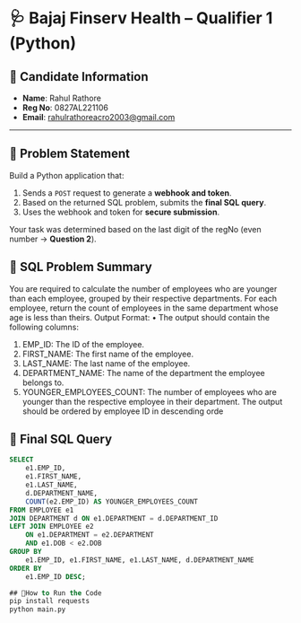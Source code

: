 # 🩺 Bajaj Finserv Health – Qualifier 1 (Python)

## 👤 Candidate Information

- **Name**: Rahul Rathore  
- **Reg No**: 0827AL221106  
- **Email**: rahulrathoreacro2003@gmail.com  

---

## 🚀 Problem Statement

Build a Python application that:

1. Sends a `POST` request to generate a **webhook and token**.
2. Based on the returned SQL problem, submits the **final SQL query**.
3. Uses the webhook and token for **secure submission**.

Your task was determined based on the last digit of the regNo (even number → **Question 2**).

## 🧠 SQL Problem Summary
You are required to calculate the number of employees who are younger than each 
employee, grouped by their respective departments. For each employee, return the 
count of employees in the same department whose age is less than theirs.
Output Format:
• The output should contain the following columns:
1. EMP_ID: The ID of the employee.
2. FIRST_NAME: The first name of the employee.
3. LAST_NAME: The last name of the employee.
4. DEPARTMENT_NAME: The name of the department the employee 
belongs to.
5. YOUNGER_EMPLOYEES_COUNT: The number of employees who are 
younger than the respective employee in their department.
The output should be ordered by employee ID in descending orde

## 🧾 Final SQL Query

```sql
SELECT 
    e1.EMP_ID,
    e1.FIRST_NAME,
    e1.LAST_NAME,
    d.DEPARTMENT_NAME,
    COUNT(e2.EMP_ID) AS YOUNGER_EMPLOYEES_COUNT
FROM EMPLOYEE e1
JOIN DEPARTMENT d ON e1.DEPARTMENT = d.DEPARTMENT_ID
LEFT JOIN EMPLOYEE e2 
    ON e1.DEPARTMENT = e2.DEPARTMENT
    AND e1.DOB < e2.DOB
GROUP BY 
    e1.EMP_ID, e1.FIRST_NAME, e1.LAST_NAME, d.DEPARTMENT_NAME
ORDER BY 
    e1.EMP_ID DESC;

## 🧾How to Run the Code
pip install requests
python main.py


